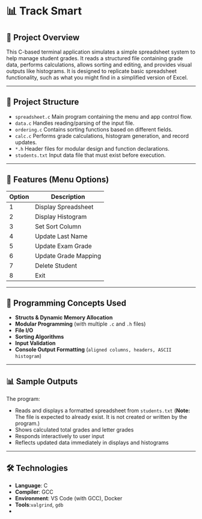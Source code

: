 # 📊 Track Smart

## 📌 Project Overview

This C-based terminal application simulates a simple spreadsheet system to help manage student grades.
It reads a structured file containing grade data, performs calculations, allows sorting and editing, and provides visual outputs like histograms.
It is designed to replicate basic spreadsheet functionality, such as what you might find in a simplified version of Excel.

---

## 📁 Project Structure

- `spreadsheet.c` Main program containing the menu and app control flow.
- `data.c` Handles reading/parsing of the input file.
- `ordering.c` Contains sorting functions based on different fields.
- `calc.c` Performs grade calculations, histogram generation, and record updates.
- `*.h` Header files for modular design and function declarations.
- `students.txt` Input data file that must exist before execution.

---

## 🔧 Features (Menu Options)

| Option | Description              |
|--------|--------------------------|
| 1      | Display Spreadsheet      |
| 2      | Display Histogram        |
| 3      | Set Sort Column          |
| 4      | Update Last Name         |
| 5      | Update Exam Grade        |
| 6      | Update Grade Mapping     |
| 7      | Delete Student           |
| 8      | Exit                     |

---

## 🧱 Programming Concepts Used

- **Structs & Dynamic Memory Allocation**
- **Modular Programming** (with multiple `.c` and `.h` files)
- **File I/O**
- **Sorting Algorithms** 
- **Input Validation** 
- **Console Output Formatting** (`aligned columns, headers, ASCII histogram`)

---

## 📊 Sample Outputs

The program:
- Reads and displays a formatted spreadsheet from `students.txt` (**Note:** The file is expected to already exist. It is not created or written by the program.)
- Shows calculated total grades and letter grades
- Responds interactively to user input
- Reflects updated data immediately in displays and histograms

---

## 🛠 Technologies

- **Language**: C
- **Compiler**: GCC
- **Environment**: VS Code (with GCC), Docker
- **Tools**:`valgrind`, `gdb`
- 


